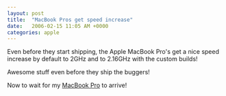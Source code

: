 ```yaml
---
layout: post
title:  "MacBook Pros get speed increase"
date:   2006-02-15 11:05 AM +0000
categories: apple
---
```

Even before they start shipping, the Apple MacBook Pro's get a nice speed increase by default to 2GHz and to 2.16GHz with the custom builds!

Awesome stuff even before they ship the buggers!

Now to wait for my <a href="http://www.apple.com/macbookpro/">MacBook Pro</a> to arrive!